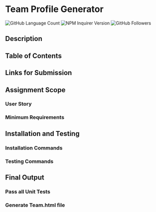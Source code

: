 # Team Profile Generator

![GitHub Language Count](https://img.shields.io/github/languages/count/KEDuran/Team_Profile_Generator?label=Languages%20Used&logo=GitHub)
![NPM Inquirer Version](https://img.shields.io/npm/v/inquirer?color=green&label=NPM%20Inquirer&logo=NPM)
![GitHub Followers](https://img.shields.io/github/followers/KEDuran?color=orange&label=Followers&logo=GitHub)

## Description

## Table of Contents

## Links for Submission

## Assignment Scope

### User Story

### Minimum Requirements

## Installation and Testing

### Installation Commands

### Testing Commands

## Final Output

### Pass all Unit Tests

### Generate Team.html file
